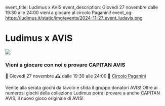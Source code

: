 event_title: Ludimus x AVIS
event_description: Giovedì 27 novembre dalle 19:30 alle 24:00 vieni a giocare al circolo Paganini!
event_og: https://ludimus.it/static/img/events/2024-11-27_event_ludavis.png

# Ludimus x AVIS

![](https://ludimus.it/static/img/events/2024-11-27_event_ludavis.png)

### Vieni a giocare con noi e provare CAPITAN AVIS

📅 Giovedì 27 novembre
🕰 dalle 19:30 alle 24:00
📍 [Circolo Paganini](https://maps.app.goo.gl/zzfK72aniNBzhyCD6)

Venite alla serata giochi da tavolo e sfida il gruppo donatori AVIS!
Oltre ai numerosi giochi della collezione Ludimus potrai provare a anche CAPITAN AVIS, il nuovo gioco originale di AVIS!
